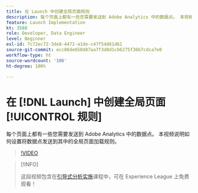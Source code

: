 ```yaml
---
title: 在 Launch 中创建全局页面规则
description: 每个页面上都有一些您需要发送到 Adobe Analytics 中的数据点。 本视频说明如何设置将数据点发送到其中的全局页面加载规则。
feature: Launch Implementation
kt: 3588
role: Developer, Data Engineer
level: Beginner
exl-id: 7c72ec72-3de8-4472-a1de-c47f54d61d61
source-git-commit: ecc86de650d87aa7f3d8d1cb6275f38b7cdca7e0
workflow-type: ht
source-wordcount: '106'
ht-degree: 100%

---
```


# 在 [!DNL Launch] 中创建全局页面[!UICONTROL 规则]

每个页面上都有一些您需要发送到 Adobe Analytics 中的数据点。 本视频说明如何设置将数据点发送到其中的全局页面加载规则。

>[!VIDEO](https://video.tv.adobe.com/v/28769/?quality=12&learn=on)

>[!INFO]
>
> 这段视频包含在[引导式分析实施](https://experienceleague.adobe.com/?recommended=Analytics-D-1-2019.1)课程中，可在 Experience League 上免费观看！